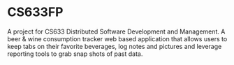 # CS633FP
A project for CS633 Distributed Software Development and Management.
A beer &amp; wine consumption tracker web based application that allows users to keep tabs on their favorite beverages, log notes and pictures and leverage reporting tools to grab snap shots of past data.
